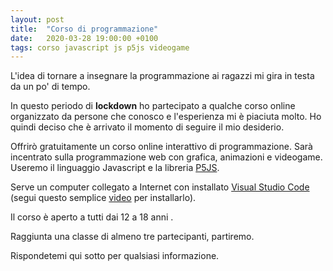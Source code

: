 ```yaml
---
layout: post
title:  "Corso di programmazione"
date:   2020-03-28 19:00:00 +0100
tags: corso javascript js p5js videogame
---
```

L'idea di tornare a insegnare la programmazione ai ragazzi mi gira in testa da un po' di tempo.

In questo periodo di **lockdown** ho partecipato a qualche corso online organizzato da persone che conosco e l'esperienza mi è piaciuta molto. Ho quindi deciso che è arrivato il momento di seguire il mio desiderio.

Offrirò gratuitamente un corso online interattivo di programmazione. Sarà incentrato sulla programmazione web con grafica, animazioni e videogame. Useremo il linguaggio Javascript e la libreria [P5JS](https://p5js.org/).

Serve un computer collegato a Internet con installato [Visual Studio Code](https://code.visualstudio.com/)  (segui questo semplice [video](https://youtu.be/zGJfwqgrrl0) per installarlo).

Il corso è aperto a tutti dai 12 a 18 anni .

Raggiunta una classe di almeno tre partecipanti, partiremo.

Rispondetemi qui sotto per qualsiasi informazione.
 